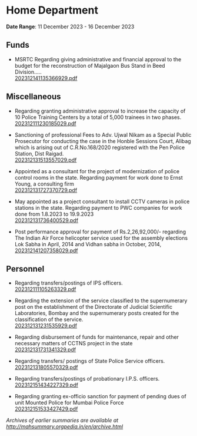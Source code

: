 # Home Department

**Date Range**: 11 December 2023 - 16 December 2023


## Funds
- MSRTC Regarding giving administrative and financial approval to the budget for the reconstruction of Majalgaon Bus Stand in Beed Division.....\
  [202312141135366929.pdf](https://gr.maharashtra.gov.in/Site/Upload/Government%20Resolutions/English/202312141135366929.pdf)

## Miscellaneous
- Regarding granting administrative approval to increase the capacity of 10 Police Training Centers by a total of 5,000 trainees in two phases.\
  [202312111230185029.pdf](https://gr.maharashtra.gov.in/Site/Upload/Government%20Resolutions/English/202312111230185029.pdf)

- Sanctioning of professional Fees to Adv. Ujwal Nikam as a Special Public Prosecutor for conducting the case in the Honble Sessions Court, Alibag which is arising out of C.R.No.168/2020 registered with the Pen Police Station, Dist Raigad.\
  [202312131513557029.pdf](https://gr.maharashtra.gov.in/Site/Upload/Government%20Resolutions/English/202312131513557029.pdf)

- Appointed as a consultant for the project of modernization of police control rooms in the state. Regarding payment for work done to Ernst Young, a consulting firm\
  [202312131727370729.pdf](https://gr.maharashtra.gov.in/Site/Upload/Government%20Resolutions/English/202312131727370729.pdf)

- May appointed as a project consultant to install CCTV cameras in police stations in the state. Regarding payment to PWC companies for work done from 1.8.2023 to 19.9.2023\
  [202312131736400529.pdf](https://gr.maharashtra.gov.in/Site/Upload/Government%20Resolutions/English/202312131736400529.pdf)

- Post performance approval for payment of Rs.2,26,92,000/- regarding The Indian Air Force helicopter service used for the assembly elections Lok Sabha in April, 2014 and Vidhan sabha in October, 2014,\
  [202312141207358029.pdf](https://gr.maharashtra.gov.in/Site/Upload/Government%20Resolutions/English/202312141207358029.pdf)

## Personnel
- Regarding transfers/postings of IPS officers.\
  [202312111105263329.pdf](https://gr.maharashtra.gov.in/Site/Upload/Government%20Resolutions/English/202312111105263329.pdf)

- Regarding the extension of the service classified to the supernumerary post on the establishment of the Directorate of Judicial Scientific Laboratories, Bombay and the supernumerary posts created for the classification of the service.\
  [202312131231535929.pdf](https://gr.maharashtra.gov.in/Site/Upload/Government%20Resolutions/English/202312131231535929.pdf)

- Regarding disbursement of funds for maintenance, repair and other necessary matters of CCTNS project in the state\
  [202312131731341329.pdf](https://gr.maharashtra.gov.in/Site/Upload/Government%20Resolutions/English/202312131731341329.pdf)

- Regarding transfers/ postings of State Police Service officers.\
  [202312131805570329.pdf](https://gr.maharashtra.gov.in/Site/Upload/Government%20Resolutions/English/202312131805570329.pdf)

- Regarding transfers/postings of probationary I.P.S. officers.\
  [202312151434227329.pdf](https://gr.maharashtra.gov.in/Site/Upload/Government%20Resolutions/English/202312151434227329.pdf)

- Regarding granting ex-officio sanction for payment of pending dues of unit Mounted Police for Mumbai Police Force\
  [202312151533427429.pdf](https://gr.maharashtra.gov.in/Site/Upload/Government%20Resolutions/English/202312151533427429.pdf)


*Archives of earlier summaries are available at http://mahsummary.orgpedia.in/en/archive.html*